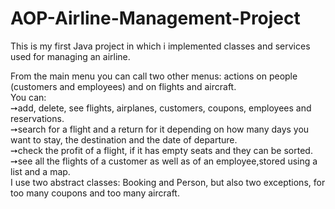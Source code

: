 # AOP-Airline-Management-Project
This is my first Java project in which i implemented classes and services used for managing an airline. 

From the main menu you can call two other menus: actions on people (customers and employees) and on flights and aircraft.\
You can:\
➙add, delete, see flights, airplanes, customers, coupons, employees and reservations.\
➙search for a flight and a return for it depending on how many days you want to stay, the destination and the date of departure.\
➙check the profit of a flight, if it has empty seats and they can be sorted.\
➙see all the flights of a customer as well as of an employee,stored using a list and a map.\
I use two abstract classes: Booking and Person, but also two exceptions, for too many coupons and too many aircraft.
